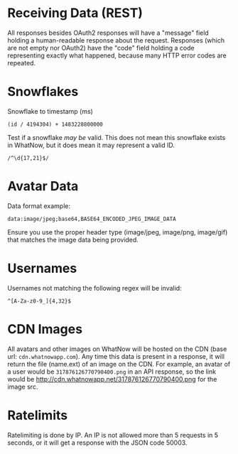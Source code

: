 # Receiving Data (REST)

All responses besides OAuth2 responses will have a "message" field holding a human-readable response about the request. Responses (which are not empty nor OAuth2) have the "code" field holding a code representing exactly what happened, because many HTTP error codes are repeated.

# Snowflakes

Snowflake to timestamp (ms)

```
(id / 4194304) + 1483228800000
```

Test if a snowflake _may be_ valid. This does not mean this snowflake exists in WhatNow, but it does mean it may represent a valid ID.
```
/^\d{17,21}$/
```

# Avatar Data

Data format example:
```
data:image/jpeg;base64,BASE64_ENCODED_JPEG_IMAGE_DATA
```

Ensure you use the proper header type (image/jpeg, image/png, image/gif) that matches the image data being provided.

# Usernames

Usernames not matching the following regex will be invalid:
```
^[A-Za-z0-9_]{4,32}$
```

# CDN Images

All avatars and other images on WhatNow will be hosted on the CDN (base url: `cdn.whatnowapp.com`). Any time this data is present in a response, it will return the file (name.ext) of an image on the CDN. For example, an avatar of a user would be `317876126770790400.png` in an API response, so the link would be http://cdn.whatnowapp.net/317876126770790400.png for the image src.

# Ratelimits

Ratelimiting is done by IP. An IP is not allowed more than 5 requests in 5 seconds, or it will get a response with the JSON code 50003.